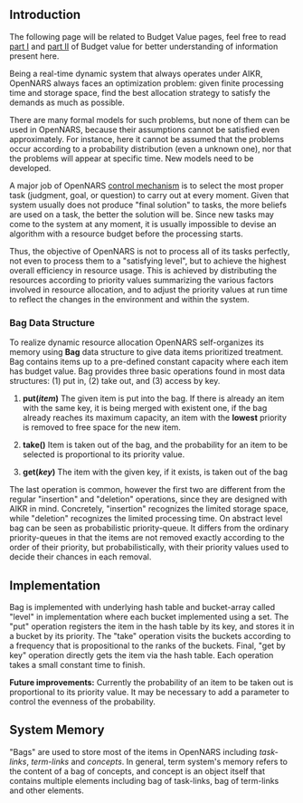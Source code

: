 ## Introduction

The following page will be related to Budget Value pages, feel free to read [part I](https://github.com/opennars/opennars/wiki/Budget-Value) and [part II](https://github.com/opennars/opennars/wiki/Budget-Update) of Budget value for better understanding of information present here.

Being a real-time dynamic system that always operates under AIKR, OpenNARS always faces an optimization problem: given finite processing time and storage space, find the best allocation strategy to satisfy the demands as much as possible.

There are many formal models for such problems, but none of them can be used in OpenNARS, because their assumptions cannot be satisfied even approximately. For instance, here it cannot be assumed that the problems occur according to a probability distribution (even a unknown one), nor that the problems will appear at specific time. New models need to be developed.

A major job of OpenNARS [control mechanism](https://github.com/opennars/opennars/wiki/Working-Cycle) is to select the most proper task (judgment, goal, or question) to carry out at every moment. Given that system usually does not produce "final solution" to tasks, the more beliefs are used on a task, the better the solution will be. Since new tasks may come to the system at any moment, it is usually impossible to devise an algorithm with a resource budget before the processing starts. 

Thus, the objective of OpenNARS is not to process all of its tasks perfectly, not even to process them to a "satisfying level", but to achieve the highest overall efficiency in resource usage. This is achieved by distributing the resources according to priority values summarizing the various factors involved in resource allocation, and to adjust the priority values at run time to reflect the changes in the environment and within the system.

### Bag Data Structure

To realize dynamic resource allocation OpenNARS self-organizes its memory using **Bag** data structure to give data items prioritized treatment. Bag contains items up to a pre-defined constant capacity where each item has budget value. Bag provides three basic operations found in most data structures: (1) put in, (2) take out, and (3) access by key.

1. **put(_item_)** The given item is put into the bag. If there is already an item with the same key, it is being merged with existent one, if the bag already reaches its maximum capacity, an item with the **lowest** priority is removed to free space for the new item.

2. **take()** Item is taken out of the bag, and the probability for an item to be selected is proportional to its priority value.

3. **get(_key_)** The item with the given key, if it exists, is taken out of the bag

The last operation is common, however the first two are different from the regular "insertion" and "deletion" operations, 
since they are designed with AIKR in mind. Concretely, "insertion" recognizes the limited storage space, while "deletion" recognizes the limited processing time. On abstract level bag can be seen as probabilistic priority-queue. It differs from
the ordinary priority-queues in that the items are not removed exactly according to the order of their priority, but probabilistically, with their priority values used to decide their chances in each removal.

## Implementation
Bag is implemented with underlying hash table and bucket-array called "level" in implementation where each bucket implemented using a set. The "put" operation registers the item in the hash table by its key, and stores it in a bucket by its priority. The "take" operation visits the buckets according to a frequency that is propositional to the ranks of the buckets. Final, "get by key" operation directly gets the item via the hash table. Each operation takes a small constant time to finish.

**Future improvements:** Currently the probability of an item to be taken out is proportional to its priority value. It may be necessary to add a parameter to control the evenness of the probability.

## System Memory
"Bags" are used to store most of the items in OpenNARS including _task-links_, _term-links_ and _concepts_. In general, term system's memory refers to the content of a bag of concepts, and concept is an object itself that contains multiple elements including bag of task-links, bag of term-links and other elements.